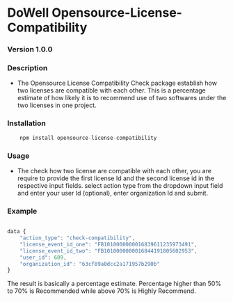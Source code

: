 
# DoWell Opensource-License-Compatibility

### Version 1.0.0

### Description
- The Opensource License Compatibility Check package establish how two licenses are compatible with each other. This is a percentage estimate of how likely it is to recommend use of two softwares under the two licenses in one project.

### Installation
```javascript
    npm install opensource-license-compatibility
```

### Usage
- The check how two license are compatible with each other, you are require to provide the first license Id and the second license id in the respective input fields. select action type from the dropdown input field and enter your user Id (optional), enter organization Id and submit.

### Example
```javascript

data {
    "action_type": "check-compatibility",
    "license_event_id_one": "FB1010000000016839611235973491",
    "license_event_id_two": "FB1010000000016844191805602953",
    "user_id": 609,
    "organization_id": "63cf89a0dcc2a171957b290b"
}

```
The result is basically a percentage estimate. Percentage higher than 50% to 70% is Recommended while above 70% is Highly Recommend. 